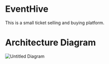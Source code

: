 # EventHive
This is a small ticket selling and buying platform.

# Architecture Diagram

![Untitled Diagram](https://github.com/user-attachments/assets/46bdebbc-5249-441a-92de-5c5e217c4833)
